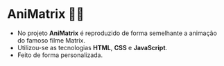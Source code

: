 # AniMatrix 👩‍💻
- No projeto **AniMatrix** é reproduzido de forma semelhante a animação do famoso filme Matrix.
- Utilizou-se as tecnologias **HTML**, **CSS** e **JavaScript**.
- Feito de forma personalizada. 
